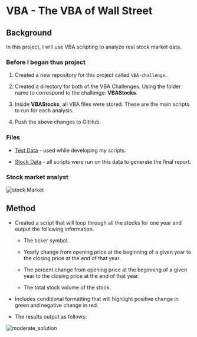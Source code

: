# VBA - The VBA of Wall Street

## Background

In this project, I will use VBA scripting to analyze real stock market data.

### Before I began thus project

1. Created a new repository for this project called `VBA-challenge`.

2. Created a directory for both of the VBA Challenges. Using the folder name to correspond to the challenge: **VBAStocks**.

4. Inside **VBAStocks**, all VBA files were stored. These are the main scripts to run for each analysis.

5. Push the above changes to GitHub.

### Files

* [Test Data](Resources/alphabetical_testing.xlsx) - used  while developing my scripts.

* [Stock Data](Resources/Multiple_year_stock_data.xlsx) - all scripts were run on this data to generate the final report.

### Stock market analyst

![stock Market](Images/stockmarket.jpg)

## Method

* Created a script that will loop through all the stocks for one year and output the following information.

  * The ticker symbol.

  * Yearly change from opening price at the beginning of a given year to the closing price at the end of that year.

  * The percent change from opening price at the beginning of a given year to the closing price at the end of that year.

  * The total stock volume of the stock.

* Includes conditional formatting that will highlight positive change in green and negative change in red.

* The results output as follows:

![moderate_solution](Images/moderate_solution.png)